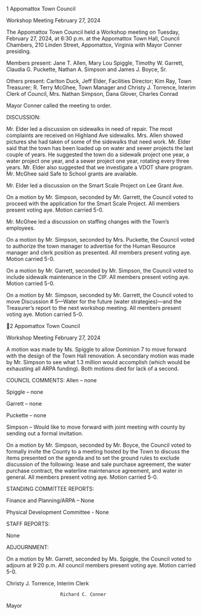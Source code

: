 1  Appomattox Town Council

Workshop Meeting
February 27, 2024

The Appomattox Town Council held a Workshop meeting on Tuesday, February 27, 2024, at
6:30 p.m. at the Appomattox Town Hall, Council Chambers, 210 Linden Street, Appomattox,
Virginia with Mayor Conner presiding.

Members present: Jane T. Allen, Mary Lou Spiggle, Timothy W. Garrett, Claudia G. Puckette,
Nathan A. Simpson and James J. Boyce, Sr.

Others present: Carlton Duck, Jeff Elder, Facilities Director; Kim Ray, Town Treasurer; R. Terry
McGhee, Town Manager and Christy J. Torrence, Interim Clerk of Council, Mrs. Nathan
Simpson, Dana Glover, Charles Conrad

Mayor Conner called the meeting to order.

DISCUSSION:

Mr. Elder led a discussion on sidewalks in need of repair. The most complaints are received on
Highland Ave sidewalks. Mrs. Allen showed pictures she had taken of some of the sidewalks
that need work. Mr. Elder said that the town has been loaded up on water and sewer projects the
last couple of years. He suggested the town do a sidewalk project one year, a water project one
year, and a sewer project one year, rotating every three years. Mr. Elder also suggested that we
investigate a VDOT share program. Mr. McGhee said Safe to School grants are available.

Mr. Elder led a discussion on the Smart Scale Project on Lee Grant Ave.

On a motion by Mr. Simpson, seconded by Mr. Garrett, the Council voted to proceed with the
application for the Smart Scale Project.  All members present voting aye.  Motion carried 5-0.

Mr. McGhee led a discussion on staffing changes with the Town’s employees.

On a motion by Mr. Simpson, seconded by Mrs. Puckette, the Council voted to authorize the
town manager to advertise for the Human Resource manager and clerk position as presented.
All members present voting aye.  Motion carried 5-0.

On a motion by Mr. Garrett, seconded by Mr. Simpson, the Council voted to include sidewalk
maintenance in the CIP. All members present voting aye.  Motion carried 5-0.

On a motion by Mr. Simpson, seconded by Mr. Garrett, the Council voted to move Discussion #
5—Water for the future (water strategies)—and the Treasurer’s report to the next workshop
meeting. All members present voting aye.  Motion carried 5-0.

2  Appomattox Town Council

Workshop Meeting
February 27, 2024

A motion was made by Ms. Spiggle to allow Dominion 7 to move forward with the design of the
Town Hall renovation. A secondary motion was made by Mr. Simpson to see what 1.3 million
would accomplish (which would be exhausting all ARPA funding). Both motions died for lack
of a second.

COUNCIL COMMENTS:
Allen – none

Spiggle – none

Garrett – none

Puckette – none

Simpson – Would like to move forward with joint meeting with county by sending out a formal
invitation.

On a motion by Mr. Simpson, seconded by Mr. Boyce, the Council voted to formally invite the
County to a meeting hosted by the Town to discuss the items presented on the agenda and to set
the ground rules to exclude discussion of the following: lease and sale purchase agreement, the
water purchase contract, the waterline maintenance agreement, and water in general. All
members present voting aye.  Motion carried 5-0.

STANDING COMMITTEE REPORTS:

Finance and Planning/ARPA – None

Physical Development Committee - None

STAFF REPORTS:

None

ADJOURNMENT:

On a motion by Mr. Garrett, seconded by Ms. Spiggle, the Council voted to adjourn at 9:20 p.m.
All council members present voting aye. Motion carried 5-0.

Christy J. Torrence, Interim Clerk

                        Richard C. Conner

Mayor

